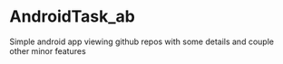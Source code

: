 # AndroidTask_ab
Simple android app viewing github repos with some details and couple other minor features
